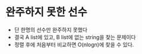 완주하지 못한 선수
===
- 단 한명의 선수만 완주하지 못했다
- 결국 A list에 있고, B list에 없는 string을 찾는 문제이다
- 정렬 후에 처음부터 비교하면 O(nlogn)에 찾을 수 있다.